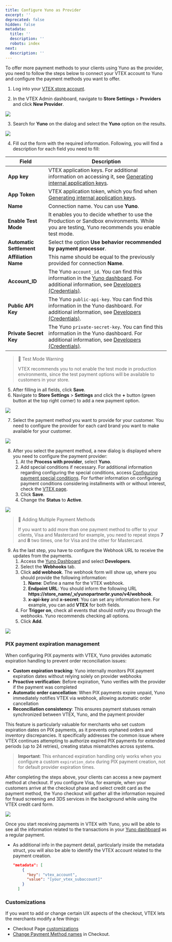 ```yaml
---
title: Configure Yuno as Provider
excerpt: ''
deprecated: false
hidden: false
metadata:
  title: ''
  description: ''
  robots: index
next:
  description: ''
---
```

To offer more payment methods to your clients using Yuno as the provider, you need to follow the steps below to connect your VTEX account to Yuno and configure the payment methods you want to offer.

1. Log into your [VTEX store account](https://vtex.com/).

2. In the VTEX Admin dashboard, navigate to **Store Settings** > **Providers** and click **New Provider**.

![](https://files.readme.io/b5feefa-image.png)

3. Search for **Yuno** on the dialog and select the **Yuno** option on the results.

![](https://files.readme.io/0277803-image.png)

4. Fill out the form with the required information. Following, you will find a description for each field you need to fill:

| Field                    | Description                                                                                                                                                                                                                  |
| ------------------------ | ---------------------------------------------------------------------------------------------------------------------------------------------------------------------------------------------------------------------------- |
| **App key**              | VTEX application keys. For additional information on accessing it, see [Generating internal application keys](https://help.vtex.com/tutorial/application-keys--2iffYzlvvz4BDMr6WGUtet#generating-internal-application-keys). |
| **App Token**            | VTEX application token, which you find when [Generating internal application keys](https://help.vtex.com/tutorial/application-keys--2iffYzlvvz4BDMr6WGUtet#generating-internal-application-keys).                            |
| **Name**                 | Connection name. You can use **Yuno**.                                                                                                                                                                                       |
| **Enable Test Mode**     | It enables you to decide whether to use the Production or Sandbox environments. While you are testing, Yuno recommends you enable test mode.                                                                                 |
| **Automatic Settlement** | Select the option **Use behavior recommended by payment processor**.                                                                                                                                                         |
| **Affiliation Name**     | This name should be equal to the previously provided for connection **Name**.                                                                                                                                                |
| **Account\_ID**          | The Yuno `account_id`. You can find this information in the [Yuno dashboard](https://dashboard.y.uno/developers). For additional information, see [Developers (Credentials)](doc:developers-credentials).                    |
| **Public API Key**       | The Yuno `public-api-key`. You can find this information in the Yuno dashboard. For additional information, see [Developers (Credentials)](doc:developers-credentials).                                                      |
| **Private Secret Key**   | The Yuno `private-secret-key`. You can find this information in the Yuno dashboard. For additional information, see [Developers (Credentials)](doc:developers-credentials).                                                  |

> 🚧 Test Mode Warning
>
> VTEX recommends you to not enable the test mode in production environments, since the test payment options will be available to customers in your store.

5. After filling in all fields, click **Save**.
6. Navigate to **Store Settings** > **Settings** and click the **+** button (green button at the top right corner) to add a new payment option.

![](https://files.readme.io/f053995-image.png)

7. Select the payment method you want to provide for your customer. You need to configure the provider for each card brand you want to make available for your customer.

![](https://files.readme.io/4ad7929-image.png)

8. After you select the payment method, a new dialog is displayed where you need to configure the payment provider:
   1. At the **Process with provider**, select **Yuno**.
   2. Add special conditions if necessary. For additional information regarding configuring the special conditions, access [Configuring payment special conditions](https://help.vtex.com/tutorial/special-conditions--tutorials_456#). For further information on configuring payment conditions considering installments with or without interest, check the [VTEX page](https://help.vtex.com/en/tutorial/how-to-configure-payment-conditions--tutorials_455?\&utm_source=autocomplete#installments-without-interest).
   3. Click **Save**.
   4. Change the **Status**  to **Active**.

![](https://files.readme.io/cd7de3e-image.png)

> 📘 Adding Multiple Payment Methods
>
> If you want to add more than one payment method to offer to your clients, Visa and Mastercard for example, you need to repeat steps **7** and **8** two times, one for Visa and the other for Mastercard.


9. As the last step, you have to configure the Webhook URL to receive the updates from the payments. 
   1. Access the [Yuno Dashboard](https://auth.y.uno/u/login?) and select **Developers**. 
   2. Select the **Webhooks** tab.
   3. Click **add webhook**. The webhook  form will show up, where you should provide the following information:
      1. **Name**: Define a name for the VTEX webhook.
      2. **Endpoint URL**: You should inform the following URL **https\://store\_name/\_v/yunopartnerbr.yuno/v4/webhook**.
      3. **x-api-key** and **x-secret**: You can set any information here. For example, you can add **VTEX** for both fields. 
   4. For **Trigger on**, check all events that should notify you through the webhooks. Yuno recommends checking all options.
   5. Click **Add**.

![](https://files.readme.io/ccc5357-image.png)

### PIX payment expiration management

When configuring PIX payments with VTEX, Yuno provides automatic expiration handling to prevent order reconciliation issues:

* **Custom expiration tracking**: Yuno internally monitors PIX payment expiration dates without relying solely on provider webhooks
* **Proactive verification**: Before expiration, Yuno verifies with the provider if the payment was completed
* **Automatic order cancellation**: When PIX payments expire unpaid, Yuno immediately notifies VTEX via webhook, allowing automatic order cancellation
* **Reconciliation consistency**: This ensures payment statuses remain synchronized between VTEX, Yuno, and the payment provider

This feature is particularly valuable for merchants who set custom expiration dates on PIX payments, as it prevents orphaned orders and inventory discrepancies. It specifically addresses the common issue where VTEX continues attempting to authorize expired PIX payments for extended periods (up to 24 retries), creating status mismatches across systems.

> **Important**: This enhanced expiration handling only works when you configure a custom `expiration_date` during PIX payment creation, not for default provider expiration times.

After completing the steps above, your clients can access a new payment method at checkout. If you configure Visa, for example, when your customers arrive at the checkout phase and select credit card as the payment method, the Yuno checkout will gather all the information required for fraud screening and 3DS services in the background while using the VTEX credit card form.

<Image align="center" src="https://files.readme.io/a17a02d-vtex.png" />

Once you start receiving payments in VTEX with Yuno, you will be able to see all the information related to the transactions in your [Yuno dashboard](doc:payments-2) as a regular payment. 

* As additional info in the payment detail, particularly inside the metadata struct, you will also be able to identify the VTEX account related to the payment creation.

  ```json
  "metadata": [
      {
        "key": "vtex_account",
        "value": "[your_vtex_subaccount]"
      }
    ]
  ```

### Customizations

If you want to add or change certain UX aspects of the checkout, VTEX lets the merchants modify a few things: 

* Checkout Page [customizations](https://developers.vtex.com/docs/guides/customization) 
* [Change Payment Method names](https://developers.vtex.com/docs/guides/change-payment-method-names-in-checkout) in Checkout.
